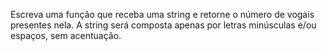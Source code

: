 Escreva uma função que receba uma string e retorne o número de vogais presentes nela. A string será composta apenas por letras minúsculas e/ou espaços, sem acentuação.
